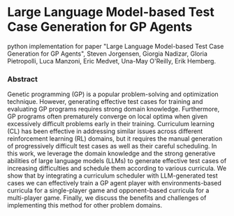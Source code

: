 # Large Language Model-based Test Case Generation for GP Agents

python implementation for paper "Large Language Model-based Test Case Generation for GP Agents", Steven Jorgensen, Giorgia Nadizar, Gloria Pietropolli, Luca Manzoni, Eric Medvet, Una-May O'Reilly, Erik Hemberg.

### Abstract
Genetic programming (GP) is a popular problem-solving and optimization technique. However, generating effective test cases for training and evaluating GP programs requires strong domain knowledge. Furthermore, GP programs often prematurely converge on local optima when given excessively difficult problems early in their training. Curriculum learning (CL) has been effective in addressing similar issues across different reinforcement learning (RL) domains, but it requires the manual generation of progressively difficult test cases as well as their careful scheduling. In this work, we leverage the domain knowledge and the strong generative abilities of large language models (LLMs) to generate effective test cases of increasing difficulties and schedule them according to various curricula. We show that by integrating a curriculum scheduler with LLM-generated test cases we can effectively train a GP agent player with environments-based curricula for a single-player game and opponent-based curricula for a multi-player game. Finally, we discuss the benefits and challenges of implementing this method for other problem domains.
